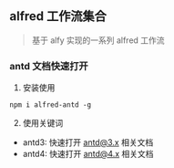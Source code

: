 ## alfred 工作流集合

> 基于 alfy 实现的一系列 alfred 工作流

### antd 文档快速打开

1. 安装使用

```shell
npm i alfred-antd -g
```

2. 使用关键词

- antd3: 快速打开 antd@3.x 相关文档
- antd4: 快速打开 antd@4.x 相关文档

